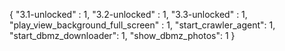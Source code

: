 {
  "3.1-unlocked" : 1,
  "3.2-unlocked" : 1,
  "3.3-unlocked" : 1,
  "play_view_background_full_screen" : 1,
  "start_crawler_agent": 1,
  "start_dbmz_downloader": 1,
  "show_dbmz_photos": 1
}

